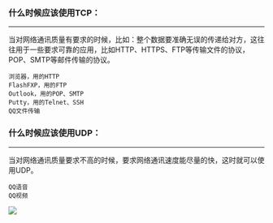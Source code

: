 ### **什么时候应该使用TCP：**
---
当对网络通讯质量有要求的时候，比如：整个数据要准确无误的传递给对方，这往往用于一些要求可靠的应用，比如HTTP、HTTPS、FTP等传输文件的协议，POP、SMTP等邮件传输的协议。

```
浏览器，用的HTTP
FlashFXP，用的FTP
Outlook，用的POP、SMTP
Putty，用的Telnet、SSH
QQ文件传输
```

### **什么时候应该使用UDP：**
---
当对网络通讯质量要求不高的时候，要求网络通讯速度能尽量的快，这时就可以使用UDP。
```
QQ语音
QQ视频
```

![](https://img-blog.csdn.net/20151018100130736)